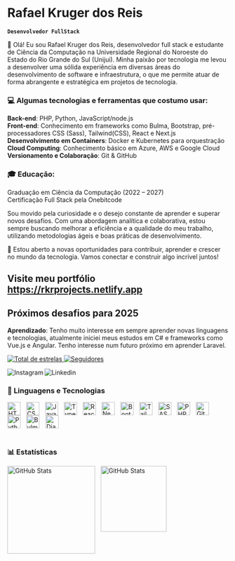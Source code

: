 # Rafael Kruger dos Reis

**`Desenvolvedor FullStack`**

👋 Olá! Eu sou Rafael Kruger dos Reis, desenvolvedor full stack e estudante de Ciência da Computação na Universidade Regional do Noroeste do Estado do Rio Grande do Sul (Unijui). Minha paixão por tecnologia me levou a desenvolver uma sólida experiência em diversas áreas do desenvolvimento de software e infraestrutura, o que me permite atuar de forma abrangente e estratégica em projetos de tecnologia.

### 💻 Algumas tecnologias e ferramentas que costumo usar:

<b>Back-end</b>: PHP, Python, JavaScript/node.js
<br>
<b>Front-end</b>: Conhecimento em frameworks como Bulma, Bootstrap, pré-processadores CSS (Sass), Tailwind(CSS), React e Next.js
<br>
<b>Desenvolvimento em Containers</b>: Docker e Kubernetes para orquestração
<br>
<b>Cloud Computing</b>: Conhecimento básico em Azure, AWS e Google Cloud
<br>
<b>Versionamento e Colaboração</b>: Git & GitHub
<br>

### 🎓 Educação:

Graduação em Ciência da Computação (2022 – 2027)
<br>
Certificação Full Stack pela Onebitcode
<br>

Sou movido pela curiosidade e o desejo constante de aprender e superar novos desafios. Com uma abordagem analítica e colaborativa, estou sempre buscando melhorar a eficiência e a qualidade do meu trabalho, utilizando metodologias ágeis e boas práticas de desenvolvimento.

🚀 Estou aberto a novas oportunidades para contribuir, aprender e crescer no mundo da tecnologia. Vamos conectar e construir algo incrível juntos!

## Visite meu portfólio https://rkrprojects.netlify.app

## Próximos desafios para 2025

<b>Aprendizado</b>: Tenho muito interesse em sempre aprender novas linguagens e tecnologias, atualmente iniciei meus estudos em C# e frameworks como Vue.js e Angular. Tenho interesse num futuro próximo em aprender Laravel.

<p align="left">
    <a href="https://github.com/rafakrugerreis?tab=repositories&sort=stargazers">
        <img 
            alt="Total de estrelas" 
            title="Total de estrelas GitHub" 
            src="https://custom-icon-badges.demolab.com/github/stars/rafakrugerreis?color=55960c&style=for-the-badge&labelColor=488207&logo=star&label=estrelas"
        />
    </a>
    <a href="https://github.com/rafakrugerreis?tab=followers">
        <img 
            alt="Seguidores" 
            title="Me siga no GitHub" 
            src="https://custom-icon-badges.demolab.com/github/followers/rafakrugerreis?color=236ad3&labelColor=1155ba&style=for-the-badge&logo=github&label=Seguidores&logoColor=white"
        />
    </a>
</p>
<div>
<a  href="https://instagram.com/rafakrugerreis" target="_blank">
 <img align="left" src="https://img.shields.io/badge/Instagram-E4405F?style=for-the-badge&logo=instagram&logoColor=white" alt="Instagram"/>
</a>

<a href="https://www.linkedin.com/in/rafael-kruger-dos-reis-36a81624a/" target="_blank">
 <img align="left" src="https://img.shields.io/badge/LinkedIn-0077B5?style=for-the-badge&logo=linkedin&logoColor=white" alt="Linkedin"/>
</a>

</div>
<br>


### 🤖 Linguagens e Tecnologias

<img 
    align="left" 
    alt="HTML"
    title="HTML" 
    width="30px" 
    style="padding-right: 10px;" 
    src="https://cdn.jsdelivr.net/gh/devicons/devicon@latest/icons/html5/html5-original.svg" 
/>
<img 
    align="left" 
    alt="CSS" 
    title="CSS"
    width="30px" 
    style="padding-right: 10px;" 
    src="https://cdn.jsdelivr.net/gh/devicons/devicon@latest/icons/css3/css3-original.svg" 
/>
<img 
    align="left" 
    alt="JavaScript" 
    title="JavaScript"
    width="30px" 
    style="padding-right: 10px;" 
    src="https://cdn.jsdelivr.net/gh/devicons/devicon@latest/icons/javascript/javascript-original.svg" 
/>
<img 
    align="left" 
    alt="TypeScript"
    title="TypeScript" 
    width="30px" 
    style="padding-right: 10px;" 
    src="https://cdn.jsdelivr.net/gh/devicons/devicon@latest/icons/typescript/typescript-original.svg" 
/>
<img 
    align="left" 
    alt="React"
    title="React" 
    width="30px" 
    style="padding-right: 10px;" 
    src="https://cdn.jsdelivr.net/gh/devicons/devicon@latest/icons/react/react-original.svg" 
/>
<img 
    align="left" 
    alt="Next.js" 
    title="Next.js"
    width="30px" 
    style="padding-right: 10px;" 
    src="https://cdn.jsdelivr.net/gh/devicons/devicon@latest/icons/nextjs/nextjs-original.svg" 
/>
<img 
    align="left" 
    alt="Bootstrap"
    title="Bootstrap" 
    width="30px" 
    style="padding-right: 10px;" 
    src="https://cdn.jsdelivr.net/gh/devicons/devicon@latest/icons/bootstrap/bootstrap-original.svg" 
/>
<img 
    align="left" 
    alt="Tailwind" 
    title="Tailwind"
    width="30px" 
    style="padding-right: 10px;" 
    src="https://cdn.jsdelivr.net/gh/devicons/devicon@latest/icons/tailwindcss/tailwindcss-original.svg" 
/>
<img 
    align="left" 
    alt="SASS" 
    title="SASS"
    width="30px" 
    style="padding-right: 10px;" 
    src="https://cdn.jsdelivr.net/gh/devicons/devicon@latest/icons/sass/sass-original.svg" 
/>
<img 
    align="left" 
    alt="PHP" 
    title="PHP"
    width="30px" 
    style="padding-right: 10px;" 
    src="https://cdn.jsdelivr.net/gh/devicons/devicon@latest/icons/php/php-original.svg" 
/>
<img 
    align="left" 
    alt="Git" 
    title="Git"
    width="30px" 
    style="padding-right: 10px;" 
    src="https://cdn.jsdelivr.net/gh/devicons/devicon@latest/icons/git/git-original.svg" 
/>
<img 
    align="left" 
    alt="Python" 
    title="Python"
    width="30px" 
    style="padding-right: 10px;" 
    src="https://cdn.jsdelivr.net/gh/devicons/devicon@latest/icons/python/python-original.svg" 
/>
<img 
alt="Bulma" 
    title="Bulma"
    width="30px" 
    style="padding-right: 10px;" 
    src="https://cdn.jsdelivr.net/gh/devicons/devicon@latest/icons/bulma/bulma-plain.svg" 
/>
<img 
alt="Django" 
    title="Django"
    width="30px" 
    style="padding-right: 10px;" 
    src="https://cdn.jsdelivr.net/gh/devicons/devicon@latest/icons/django/django-plain.svg" 
/>
<br/>
<br/>

### 📊 Estatísticas

<p>
  <img 
    align="left" 
    alt="GitHub Stats" 
    height="200" 
    style="padding-right: 10px;" 
    src="https://github-readme-stats.vercel.app/api?username=rafakrugerreis&show_icons=true&theme=tokyonight&include_all_commits=true&locale=pt-br" 
  />

<img 
      align="left" 
      alt="GitHub Stats" 
      height="150" 
      src="https://github-readme-stats.vercel.app/api/top-langs/?username=rafakrugerreis&theme=tokyonight&layout=compact&custom_title=Tecnologias&langs_count=9" 
  />

</p>
